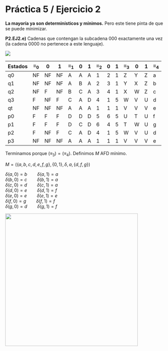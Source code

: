 # Práctica 5 / Ejercicio 2

**La mayoría ya son determinísticos y mínimos.** Pero este tiene pinta de que se puede minimizar.

**P2.EJ2.e)** Cadenas que contengan la subcadena 000 exactamente una vez (la cadena 0000 no pertenece a este lenguaje).

![](../p02/assets/ej02e.svg)

Estados | $\equiv_0$ | 0 | 1 | $\equiv_1$ | 0 | 1 | $\equiv_2$ | 0 | 1 | $\equiv_3$ | 0 | 1 | $\equiv_4$
-|-|-|-|-|-|-|-|-|-|-|-|-|-
q0 | NF | NF | NF | A | A | A | 1 | 2 | 1 | Z | Y | Z | a
q1 | NF | NF | NF | A | B | A | 2 | 3 | 1 | Y | X | Z | b
q2 | NF | F  | NF | B | C | A | 3 | 4 | 1 | X | W | Z | c
q3 | F  | NF | F  | C | A | D | 4 | 1 | 5 | W | V | U | d
qt | NF | NF | NF | A | A | A | 1 | 1 | 1 | V | V | V | e
p0 | F  | F  | F  | D | D | D | 5 | 6 | 5 | U | T | U | f
p1 | F  | F  | F  | D | C | D | 6 | 4 | 5 | T | W | U | g
p2 | F  | NF | F  | C | A | D | 4 | 1 | 5 | W | V | U | d
p3 | NF | NF | NF | A | A | A | 1 | 1 | 1 | V | V | V | e

Terminamos porque $(\equiv_3) = (\equiv_4)$. Definimos $M$ AFD mínimo.

$M = (\{ a,b,c,d,e,f,g \}, \{0,1\}, \delta, a, \{d,f,g\})$

$\delta(a, 0) = b \hspace{2em} \delta(a, 1) = a$ \
$\delta(b, 0) = c \hspace{2em} \delta(b, 1) = a$ \
$\delta(c, 0) = d \hspace{2em} \delta(c, 1) = a$ \
$\delta(d, 0) = e \hspace{2em} \delta(d, 1) = f$ \
$\delta(e, 0) = e \hspace{2em} \delta(e, 1) = e$ \
$\delta(f, 0) = g \hspace{2em} \delta(f, 1) = f$ \
$\delta(g, 0) = d \hspace{2em} \delta(g, 1) = f$

<img src="./assets/p2.ej2.e-min.png" width="420" />
